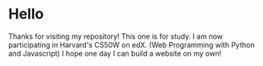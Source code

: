 # Hello

Thanks for visiting my repository! This one is for study.
I am now participating in Harvard's CS50W on edX. (Web Programming with Python and Javascript)
I hope one day I can build a website on my own!
